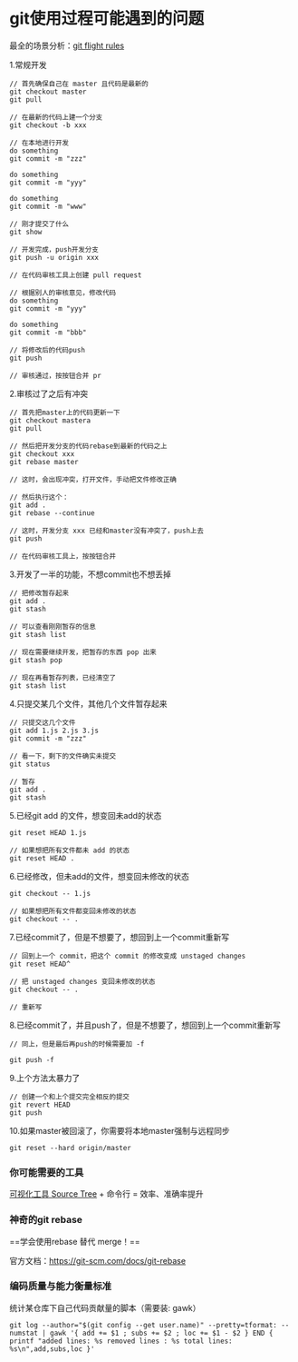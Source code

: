 # git使用过程可能遇到的问题

最全的场景分析：[git flight rules](https://github.com/k88hudson/git-flight-rules/blob/master/README_zh-CN.md#%E7%BC%96%E8%BE%91%E6%8F%90%E4%BA%A4editting-commits)

1.常规开发

```
// 首先确保自己在 master 且代码是最新的
git checkout master
git pull
 
// 在最新的代码上建一个分支
git checkout -b xxx
 
// 在本地进行开发
do something
git commit -m "zzz"
 
do something
git commit -m "yyy"
 
do something
git commit -m "www"

// 刚才提交了什么
git show
 
// 开发完成，push开发分支
git push -u origin xxx
 
// 在代码审核工具上创建 pull request
 
// 根据别人的审核意见，修改代码
do something
git commit -m "yyy"
 
do something
git commit -m "bbb"
 
// 将修改后的代码push
git push
 
// 审核通过，按按钮合并 pr
```

2.审核过了之后有冲突

```
// 首先把master上的代码更新一下
git checkout mastera
git pull

// 然后把开发分支的代码rebase到最新的代码之上
git checkout xxx
git rebase master
 
// 这时，会出现冲突，打开文件，手动把文件修改正确
 
// 然后执行这个：
git add .
git rebase --continue
 
// 这时，开发分支 xxx 已经和master没有冲突了，push上去
git push
 
// 在代码审核工具上，按按钮合并
```

3.开发了一半的功能，不想commit也不想丢掉

```
// 把修改暂存起来
git add .
git stash
 
// 可以查看刚刚暂存的信息
git stash list
 
// 现在需要继续开发，把暂存的东西 pop 出来
git stash pop
 
// 现在再看暂存列表，已经清空了
git stash list
```

4.只提交某几个文件，其他几个文件暂存起来

```
// 只提交这几个文件
git add 1.js 2.js 3.js
git commit -m "zzz"

// 看一下，剩下的文件确实未提交
git status

// 暂存
git add .
git stash
```

5.已经git add 的文件，想变回未add的状态

```
git reset HEAD 1.js
 
// 如果想把所有文件都未 add 的状态
git reset HEAD .
```

6.已经修改，但未add的文件，想变回未修改的状态

```
git checkout -- 1.js
 
// 如果想把所有文件都变回未修改的状态
git checkout -- .
```

7.已经commit了，但是不想要了，想回到上一个commit重新写

```
// 回到上一个 commit，把这个 commit 的修改变成 unstaged changes
git reset HEAD^

// 把 unstaged changes 变回未修改的状态
git checkout -- .
 
// 重新写
```

8.已经commit了，并且push了，但是不想要了，想回到上一个commit重新写

```
// 同上，但是最后再push的时候需要加 -f
 
git push -f
```

9.上个方法太暴力了

```
// 创建一个和上个提交完全相反的提交
git revert HEAD
git push
```

10.如果master被回滚了，你需要将本地master强制与远程同步

```
git reset --hard origin/master
```

### 你可能需要的工具

[可视化工具 Source Tree](https://www.sourcetreeapp.com/) + 命令行 = 效率、准确率提升

### 神奇的git rebase

==学会使用rebase 替代 merge！==

官方文档：https://git-scm.com/docs/git-rebase

### 编码质量与能力衡量标准

统计某仓库下自己代码贡献量的脚本（需要装: gawk）
```
git log --author="$(git config --get user.name)" --pretty=tformat: --numstat | gawk '{ add += $1 ; subs += $2 ; loc += $1 - $2 } END { printf "added lines: %s removed lines : %s total lines: %s\n",add,subs,loc }'
```
